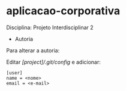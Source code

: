 aplicacao-corporativa
=====================

Disciplina: Projeto Interdisciplinar 2

- Autoria

Para alterar a autoria:

Editar <i>[project]/.git/config</i> e adicionar:

    [user]
    name = <nome>
    email = <e-mail>
